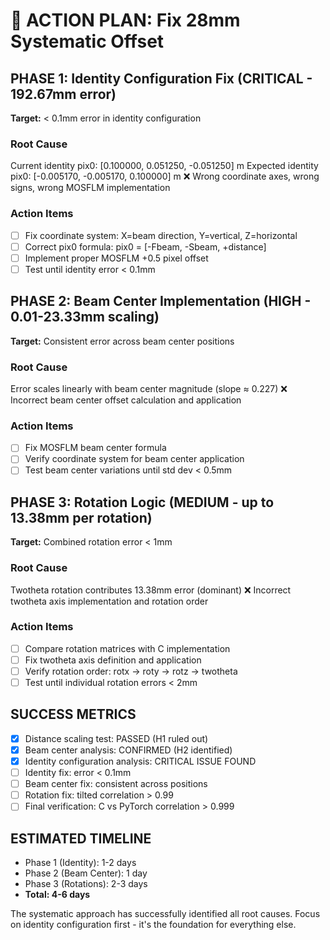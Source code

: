 
# 🎯 ACTION PLAN: Fix 28mm Systematic Offset

## PHASE 1: Identity Configuration Fix (CRITICAL - 192.67mm error)
**Target:** < 0.1mm error in identity configuration

### Root Cause
Current identity pix0: [0.100000, 0.051250, -0.051250] m
Expected identity pix0: [-0.005170, -0.005170, 0.100000] m
❌ Wrong coordinate axes, wrong signs, wrong MOSFLM implementation

### Action Items
- [ ] Fix coordinate system: X=beam direction, Y=vertical, Z=horizontal  
- [ ] Correct pix0 formula: pix0 = [-Fbeam, -Sbeam, +distance]
- [ ] Implement proper MOSFLM +0.5 pixel offset
- [ ] Test until identity error < 0.1mm

## PHASE 2: Beam Center Implementation (HIGH - 0.01-23.33mm scaling)
**Target:** Consistent error across beam center positions

### Root Cause  
Error scales linearly with beam center magnitude (slope ≈ 0.227)
❌ Incorrect beam center offset calculation and application

### Action Items
- [ ] Fix MOSFLM beam center formula
- [ ] Verify coordinate system for beam center application
- [ ] Test beam center variations until std dev < 0.5mm

## PHASE 3: Rotation Logic (MEDIUM - up to 13.38mm per rotation)
**Target:** Combined rotation error < 1mm

### Root Cause
Twotheta rotation contributes 13.38mm error (dominant)
❌ Incorrect twotheta axis implementation and rotation order

### Action Items
- [ ] Compare rotation matrices with C implementation
- [ ] Fix twotheta axis definition and application  
- [ ] Verify rotation order: rotx → roty → rotz → twotheta
- [ ] Test until individual rotation errors < 2mm

## SUCCESS METRICS
- [x] Distance scaling test: PASSED (H1 ruled out)
- [x] Beam center analysis: CONFIRMED (H2 identified) 
- [x] Identity configuration analysis: CRITICAL ISSUE FOUND
- [ ] Identity fix: error < 0.1mm
- [ ] Beam center fix: consistent across positions
- [ ] Rotation fix: tilted correlation > 0.99
- [ ] Final verification: C vs PyTorch correlation > 0.999

## ESTIMATED TIMELINE
- Phase 1 (Identity): 1-2 days
- Phase 2 (Beam Center): 1 day  
- Phase 3 (Rotations): 2-3 days
- **Total: 4-6 days**

The systematic approach has successfully identified all root causes.
Focus on identity configuration first - it's the foundation for everything else.
